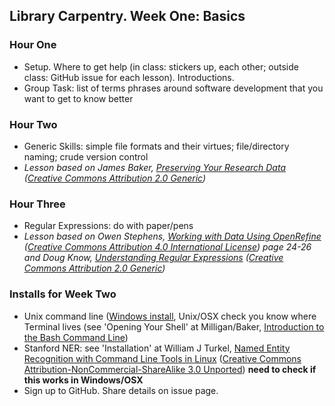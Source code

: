 ## Library Carpentry. Week One: Basics

### Hour One
- Setup. Where to get help (in class: stickers up, each other; outside class: GitHub issue for each lesson). Introductions.
- Group Task: list of terms phrases around software development that you want to get to know better

### Hour Two
- Generic Skills: simple file formats and their virtues; file/directory naming; crude version control
- *Lesson based on James Baker, [Preserving Your Research Data](http://programminghistorian.org/lessons/preserving-your-research-data) ([Creative Commons Attribution 2.0 Generic](http://creativecommons.org/licenses/by/2.0/))*

### Hour Three
- Regular Expressions: do with paper/pens
- *Lesson based on Owen Stephens, [Working with Data Using OpenRefine](http://www.meanboyfriend.com/overdue_ideas/2014/11/working-with-data-using-openrefine/) ([Creative Commons Attribution 4.0 International License](http://creativecommons.org/licenses/by/4.0/)) page 24-26 and Doug Know, [Understanding Regular Expressions](http://programminghistorian.org/lessons/understanding-regular-expressions) ([Creative Commons Attribution 2.0 Generic](http://creativecommons.org/licenses/by/2.0/))*

### Installs for Week Two
- Unix command line ([Windows install](http://msysgit.github.io/), Unix/OSX check you know where Terminal lives (see 'Opening Your Shell' at Milligan/Baker, [Introduction to the Bash Command Line](http://programminghistorian.org/lessons/intro-to-bash))
- Stanford NER: see 'Installation' at William J Turkel, [Named Entity Recognition with Command Line Tools in Linux](http://williamjturkel.net/2013/06/30/named-entity-recognition-with-command-line-tools-in-linux/) ([Creative Commons Attribution-NonCommercial-ShareAlike 3.0 Unported](http://creativecommons.org/licenses/by-nc-sa/3.0/)) **need to check if this works in Windows/OSX**
- Sign up to GitHub. Share details on issue page.
